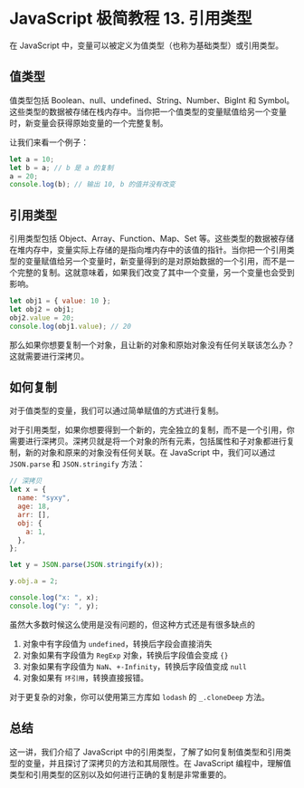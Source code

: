 # JavaScript 极简教程 13. 引用类型
在 JavaScript 中，变量可以被定义为值类型（也称为基础类型）或引用类型。

## 值类型

值类型包括 Boolean、null、undefined、String、Number、BigInt 和 Symbol。这些类型的数据被存储在栈内存中。当你把一个值类型的变量赋值给另一个变量时，新变量会获得原始变量的一个完整复制。

让我们来看一个例子：

```javascript
let a = 10;
let b = a; // b 是 a 的复制
a = 20;
console.log(b); // 输出 10, b 的值并没有改变
```

## 引用类型

引用类型包括 Object、Array、Function、Map、Set 等。这些类型的数据被存储在堆内存中，变量实际上存储的是指向堆内存中的该值的指针。当你把一个引用类型的变量赋值给另一个变量时，新变量得到的是对原始数据的一个引用，而不是一个完整的复制。这就意味着，如果我们改变了其中一个变量，另一个变量也会受到影响。

```javascript
let obj1 = { value: 10 };
let obj2 = obj1;
obj2.value = 20;
console.log(obj1.value); // 20
```

那么如果你想要复制一个对象，且让新的对象和原始对象没有任何关联该怎么办？这就需要进行深拷贝。

## 如何复制

对于值类型的变量，我们可以通过简单赋值的方式进行复制。

对于引用类型，如果你想要得到一个新的，完全独立的复制，而不是一个引用，你需要进行深拷贝。深拷贝就是将一个对象的所有元素，包括属性和子对象都进行复制，新的对象和原来的对象没有任何关联。在 JavaScript 中，我们可以通过 `JSON.parse` 和 `JSON.stringify` 方法：

```js
// 深拷贝
let x = {
  name: "syxy",
  age: 18,
  arr: [],
  obj: {
    a: 1,
  },
};

let y = JSON.parse(JSON.stringify(x));

y.obj.a = 2;

console.log("x: ", x);
console.log("y: ", y);
```

虽然大多数时候这么使用是没有问题的，但这种方式还是有很多缺点的

1. 对象中有字段值为 `undefined`，转换后字段会直接消失
2. 对象如果有字段值为 `RegExp` 对象，转换后字段值会变成 `{}`
3. 对象如果有字段值为 `NaN`、`+-Infinity`，转换后字段值变成 `null`
4. 对象如果有 `环引用`，转换直接报错。

对于更复杂的对象，你可以使用第三方库如 `lodash` 的 `_.cloneDeep` 方法。

## 总结

这一讲，我们介绍了 JavaScript 中的引用类型，了解了如何复制值类型和引用类型的变量，并且探讨了深拷贝的方法和其局限性。在 JavaScript 编程中，理解值类型和引用类型的区别以及如何进行正确的复制是非常重要的。

